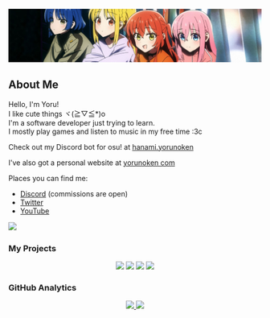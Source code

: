 ![BTR banner](./banner.jpeg)

## About Me

<div>  
Hello, I'm Yoru!</br>
I like cute things ヾ(≧▽≦*)o</br>
I'm a software developer just trying to learn.</br>
I mostly play games and listen to music in my free time :3c

Check out my Discord bot for osu! at <a href="https://hanami.yorunoken.com" target="_blank">hanami.yorunoken</a>

I've also got a personal website at <a href="https://yorunoken.com" target="_blank">yorunoken
com</a>

Places you can find me:

<ul>
  <li><a href="https://discord.com/users/372343076578131968" target="_blank">Discord</a> (commissions are open)</li>
  <li><a href="https://twitter.com/ken_yoru" target="_blank">Twitter</a></li>
  <li><a href="https://www.youtube.com/@yorunoken/" target="_blank">YouTube</a></li>
</ul>
</div>

[![](https://visitcount.itsvg.in/api?id=yorunoken&label=Profile%20Views&color=6&icon=0&pretty=true)](https://visitcount.itsvg.in)

### My Projects

<div align="center">
<a href="https://github.com/YoruNoKen/HanamiBot"><img src="https://github-readme-stats.vercel.app/api/pin/?username=YoruNoKen&repo=HanamiBot&theme=radical"></a>
<a href="https://github.com/YoruNoKen/gatari.js"><img src="https://github-readme-stats.vercel.app/api/pin/?username=YoruNoKen&repo=gatari.js&theme=radical"></a>
<a href="https://github.com/YoruNoKen/discord-mass-uploader"><img src="https://github-readme-stats.vercel.app/api/pin/?username=YoruNoKen&repo=discord-mass-uploader&theme=radical"></a>
<a href="https://github.com/YoruNoKen/CCTV-Discord-Bot"><img src="https://github-readme-stats.vercel.app/api/pin/?username=YoruNoKen&repo=CCTV-Discord-Bot&theme=radical"></a>
</div>

### GitHub Analytics

<div align="center">
<a href="https://github.com/YoruNoKen">
    <img src="https://github-readme-stats.vercel.app/api/top-langs/?username=yorunoken&theme=radical">
    <img src="https://github-readme-stats.vercel.app/api?username=yorunoken&show_icons=true&theme=radical">
</a>
</div>
